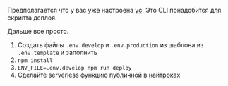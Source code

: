 Предполагается что у вас уже настроена [yc](https://cloud.yandex.ru/docs/cli/quickstart). Это CLI понадобится для скрипта деплоя.

Дальше все просто.
1. Создать файлы `.env.develop` и `.env.production` из шаблона из `.env.template` и заполнить
1. `npm install`
1. `ENV_FILE=.env.develop npm run deploy`
1. Сделайте serverless функцию публичной в найтроках
